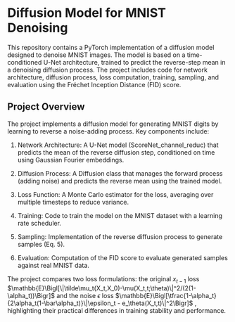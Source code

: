 # Diffusion Model for MNIST Denoising

This repository contains a PyTorch implementation of a diffusion model designed to denoise MNIST images. The model is based on a time-conditioned U-Net architecture, trained to predict the reverse-step mean in a denoising diffusion process. The project includes code for network architecture, diffusion process, loss computation, training, sampling, and evaluation using the Fréchet Inception Distance (FID) score.

## Project Overview

The project implements a diffusion model for generating MNIST digits by learning to reverse a noise-adding process. Key components include:


1. Network Architecture: A U-Net model (ScoreNet_channel_reduc) that predicts the mean of the reverse diffusion step, conditioned on time using Gaussian Fourier embeddings.



2. Diffusion Process: A Diffusion class that manages the forward process (adding noise) and predicts the reverse mean using the trained model.



3. Loss Function: A Monte Carlo estimator for the loss, averaging over multiple timesteps to reduce variance.



4. Training: Code to train the model on the MNIST dataset with a learning rate scheduler.



5. Sampling: Implementation of the reverse diffusion process to generate samples (Eq. 5).



6. Evaluation: Computation of the FID score to evaluate generated samples against real MNIST data.

The project compares two loss formulations: the original $x_{t-1}$ loss  $\mathbb{E}\Bigl[\|\tilde\mu_t(X_t,X_0)-\mu(X_t,t;\theta)\|^2/(2(1-\alpha_t))\Bigr]$
 and the noise $\epsilon$ loss $\mathbb{E}\Bigl[\tfrac{1-\alpha_t}{2\alpha_t(1-\bar\alpha_t)}\|\epsilon_t - e_\theta(X_t,t)\|^2\Bigr]$ , highlighting their practical differences in training stability and performance.

